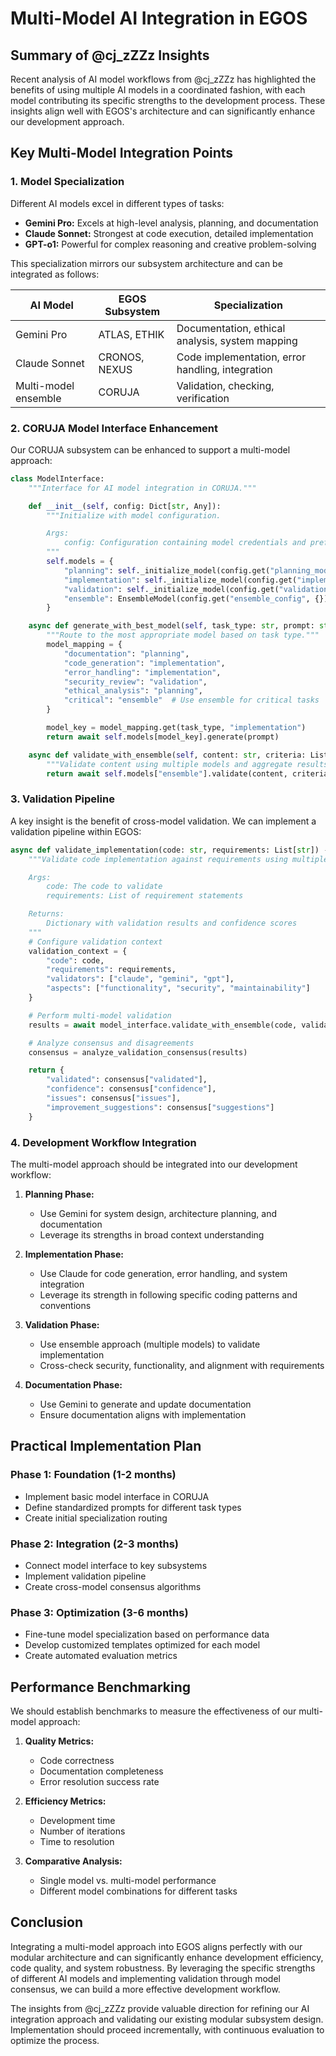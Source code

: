 # Multi-Model AI Integration in EGOS

## Summary of @cj_zZZz Insights

Recent analysis of AI model workflows from @cj_zZZz has highlighted the benefits of using multiple AI models in a coordinated fashion, with each model contributing its specific strengths to the development process. These insights align well with EGOS's architecture and can significantly enhance our development approach.

## Key Multi-Model Integration Points

### 1. Model Specialization

Different AI models excel in different types of tasks:
- **Gemini Pro:** Excels at high-level analysis, planning, and documentation
- **Claude Sonnet:** Strongest at code execution, detailed implementation
- **GPT-o1:** Powerful for complex reasoning and creative problem-solving

This specialization mirrors our subsystem architecture and can be integrated as follows:

| AI Model | EGOS Subsystem | Specialization |
|----------|---------------|----------------|
| Gemini Pro | ATLAS, ETHIK | Documentation, ethical analysis, system mapping |
| Claude Sonnet | CRONOS, NEXUS | Code implementation, error handling, integration |
| Multi-model ensemble | CORUJA | Validation, checking, verification |

### 2. CORUJA Model Interface Enhancement

Our CORUJA subsystem can be enhanced to support a multi-model approach:

```python
class ModelInterface:
    """Interface for AI model integration in CORUJA."""

    def __init__(self, config: Dict[str, Any]):
        """Initialize with model configuration.

        Args:
            config: Configuration containing model credentials and preferences
        """
        self.models = {
            "planning": self._initialize_model(config.get("planning_model", "gemini")),
            "implementation": self._initialize_model(config.get("implementation_model", "claude")),
            "validation": self._initialize_model(config.get("validation_model", "gpt")),
            "ensemble": EnsembleModel(config.get("ensemble_config", {}))
        }

    async def generate_with_best_model(self, task_type: str, prompt: str) -> str:
        """Route to the most appropriate model based on task type."""
        model_mapping = {
            "documentation": "planning",
            "code_generation": "implementation",
            "error_handling": "implementation",
            "security_review": "validation",
            "ethical_analysis": "planning",
            "critical": "ensemble"  # Use ensemble for critical tasks
        }

        model_key = model_mapping.get(task_type, "implementation")
        return await self.models[model_key].generate(prompt)

    async def validate_with_ensemble(self, content: str, criteria: List[str]) -> Dict[str, Any]:
        """Validate content using multiple models and aggregate results."""
        return await self.models["ensemble"].validate(content, criteria)
```

### 3. Validation Pipeline

A key insight is the benefit of cross-model validation. We can implement a validation pipeline within EGOS:

```python
async def validate_implementation(code: str, requirements: List[str]) -> Dict[str, Any]:
    """Validate code implementation against requirements using multiple models.

    Args:
        code: The code to validate
        requirements: List of requirement statements

    Returns:
        Dictionary with validation results and confidence scores
    """
    # Configure validation context
    validation_context = {
        "code": code,
        "requirements": requirements,
        "validators": ["claude", "gemini", "gpt"],
        "aspects": ["functionality", "security", "maintainability"]
    }

    # Perform multi-model validation
    results = await model_interface.validate_with_ensemble(code, validation_context)

    # Analyze consensus and disagreements
    consensus = analyze_validation_consensus(results)

    return {
        "validated": consensus["validated"],
        "confidence": consensus["confidence"],
        "issues": consensus["issues"],
        "improvement_suggestions": consensus["suggestions"]
    }
```

### 4. Development Workflow Integration

The multi-model approach should be integrated into our development workflow:

1. **Planning Phase:**
   - Use Gemini for system design, architecture planning, and documentation
   - Leverage its strengths in broad context understanding

2. **Implementation Phase:**
   - Use Claude for code generation, error handling, and system integration
   - Leverage its strength in following specific coding patterns and conventions

3. **Validation Phase:**
   - Use ensemble approach (multiple models) to validate implementation
   - Cross-check security, functionality, and alignment with requirements

4. **Documentation Phase:**
   - Use Gemini to generate and update documentation
   - Ensure documentation aligns with implementation

## Practical Implementation Plan

### Phase 1: Foundation (1-2 months)
- Implement basic model interface in CORUJA
- Define standardized prompts for different task types
- Create initial specialization routing

### Phase 2: Integration (2-3 months)
- Connect model interface to key subsystems
- Implement validation pipeline
- Create cross-model consensus algorithms

### Phase 3: Optimization (3-6 months)
- Fine-tune model specialization based on performance data
- Develop customized templates optimized for each model
- Create automated evaluation metrics

## Performance Benchmarking

We should establish benchmarks to measure the effectiveness of our multi-model approach:

1. **Quality Metrics:**
   - Code correctness
   - Documentation completeness
   - Error resolution success rate

2. **Efficiency Metrics:**
   - Development time
   - Number of iterations
   - Time to resolution

3. **Comparative Analysis:**
   - Single model vs. multi-model performance
   - Different model combinations for different tasks

## Conclusion

Integrating a multi-model approach into EGOS aligns perfectly with our modular architecture and can significantly enhance development efficiency, code quality, and system robustness. By leveraging the specific strengths of different AI models and implementing validation through model consensus, we can build a more effective development workflow.

The insights from @cj_zZZz provide valuable direction for refining our AI integration approach and validating our existing modular subsystem design. Implementation should proceed incrementally, with continuous evaluation to optimize the process.
